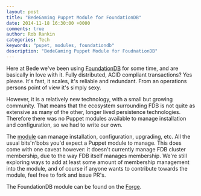 ```yaml
---
layout: post
title: "BedeGaming Puppet Module for FoundationDB"
date: 2014-11-18 16:30:00 +0000
comments: true
author: Rob Rankin
categories: Tech
keywords: "pupet, modules, foundationdb"
description: "BedeGaming Puppet Module for FoudnationDB"
---
```

Here at Bede we've been using [FoundationDB](https://foundationdb.com/) for some time, and are basically in love with it.  Fully distributed, ACID compliant transactions?  Yes please.  It's fast, it scales, it's reliable and redundant.  From an operations persons point of view it's simply sexy.

However, it is a relatively new technology, with a small but growing community.  That means that the ecosystem surrounding FDB is not quite as extensive as many of the other, longer lived persistence technologies.  Therefore there was no Puppet modules available to manage installation and configuration, so we had to write our own.

The [module](https://github.com/BedeGaming/puppet-foundationdb) can manage installation, configuration, upgrading, etc.  All the usual bits'n'bobs you'd expect a Puppet module to manage.  This does come with one caveat however:  it doesn't currently manage FDB cluster membership, due to the way FDB itself manages membership.  We're still exploring ways to add at least some amount of membership management into the module, and of course if anyone wants to contribute towards the module, feel free to fork and issue PR's.

The FoundationDB module can be found on the [Forge](https://forge.puppetlabs.com/bedegaming/foundationdb).